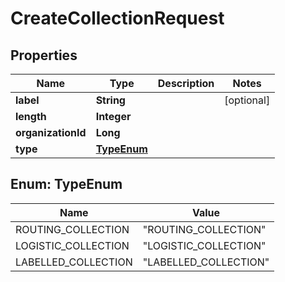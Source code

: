 
# CreateCollectionRequest

## Properties
Name | Type | Description | Notes
------------ | ------------- | ------------- | -------------
**label** | **String** |  |  [optional]
**length** | **Integer** |  | 
**organizationId** | **Long** |  | 
**type** | [**TypeEnum**](#TypeEnum) |  | 


<a name="TypeEnum"></a>
## Enum: TypeEnum
Name | Value
---- | -----
ROUTING_COLLECTION | &quot;ROUTING_COLLECTION&quot;
LOGISTIC_COLLECTION | &quot;LOGISTIC_COLLECTION&quot;
LABELLED_COLLECTION | &quot;LABELLED_COLLECTION&quot;



